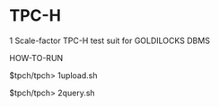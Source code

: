 # TPC-H
1 Scale-factor TPC-H test suit for GOLDILOCKS DBMS

HOW-TO-RUN

$tpch/tpch> 1upload.sh 

$tpch/tpch> 2query.sh
